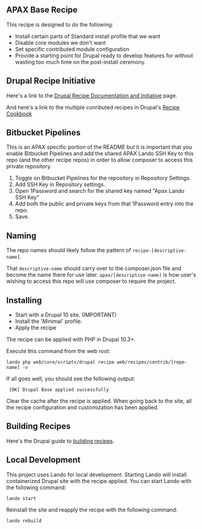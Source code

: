 ## APAX Base Recipe

This recipe is designed to do the following:

- Install certain parts of Standard install profile that we want
- Disable core modules we don't want
- Set specific contributed module configuration
- Provide a starting point for Drupal ready to develop features for without
  wasting too much time on the post-install ceremony.

## Drupal Recipe Initiative

Here's a link to the [Drupal Recipe Documentation and Initiative](https://www.drupal.org/project/distributions_recipes) page.

And here's a link to the multiple conributed recipes in Drupal's [Recipe Cookbook](https://www.drupal.org/docs/extending-drupal/contributed-modules/contributed-module-documentation/distributions-and-recipes-initiative/recipes-cookbook)

## Bitbucket Pipelines

This is an APAX specific portion of the README but it is important that you enable Bitbucket Pipelines and add the shared APAX Lando SSH Key to this repo (and the other recipe repos) in order to allow composer to access this private repository.

1. Toggle on Bitbucket Pipelines for the repository in Repository Settings.
1. Add SSH Key in Repository settings.
1. Open 1Password and search for the shared key named "Apax Lando SSH Key"
1. Add both the public and private keys from that 1Password entry into the repo.
1. Save.

## Naming

The repo names should likely follow the pattern of `recipe-[descriptive-name]`.

That `descriptive-name` should carry over to the composer.json file and become the name there for use later. `apax/[descriptive-name]` is how user's wishing to access this repo will use composer to require the project.

## Installing

- Start with a Drupal 10 site. (IMPORTANT)
- Install the 'Minimal' profile.
- Apply the recipe

The recipe can be applied with PHP in Drupal 10.3+.

Execute this command from the web root:

```shell
lando php web/core/scripts/drupal recipe web/recipes/contrib/[repo-name] -v
```

If all goes well, you should see the following output:

```shell
 [OK] Drupal Base applied successfully
```

Clear the cache after the recipe is applied. When going back to the site,
all the recipe configuration and customization has been applied.

## Building Recipes

Here's the Drupal guide to [building recipes](https://project.pages.drupalcode.org/distributions_recipes/recipe_author_guide.html).

## Local Development

This project uses Lando for local development. Starting Lando will install containerized Drupal site with the recipe
applied. You can start Lando with the following command:

```shell
lando start
```

Reinstall the site and reapply the recipe with the following command:

```shell
lando rebuild
```
